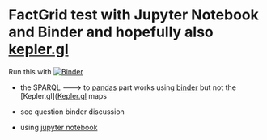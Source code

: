 # FactGrid test with Jupyter Notebook and Binder and hopefully also [kepler.gl](https://kepler.gl/)


Run this with 
[![Binder](https://mybinder.org/badge_logo.svg)](https://mybinder.org/v2/gh/salgo60/FactGrid/master)

* the SPARQL ---> to [pandas](https://pandas.pydata.org/) part works using [binder](https://mybinder.org/) but not the [Kepler.gl]([Kepler.gl](https://kepler.gl/) maps 

* see question binder discussion
* using [jupyter notebook](https://jupyter.org/install.html)

